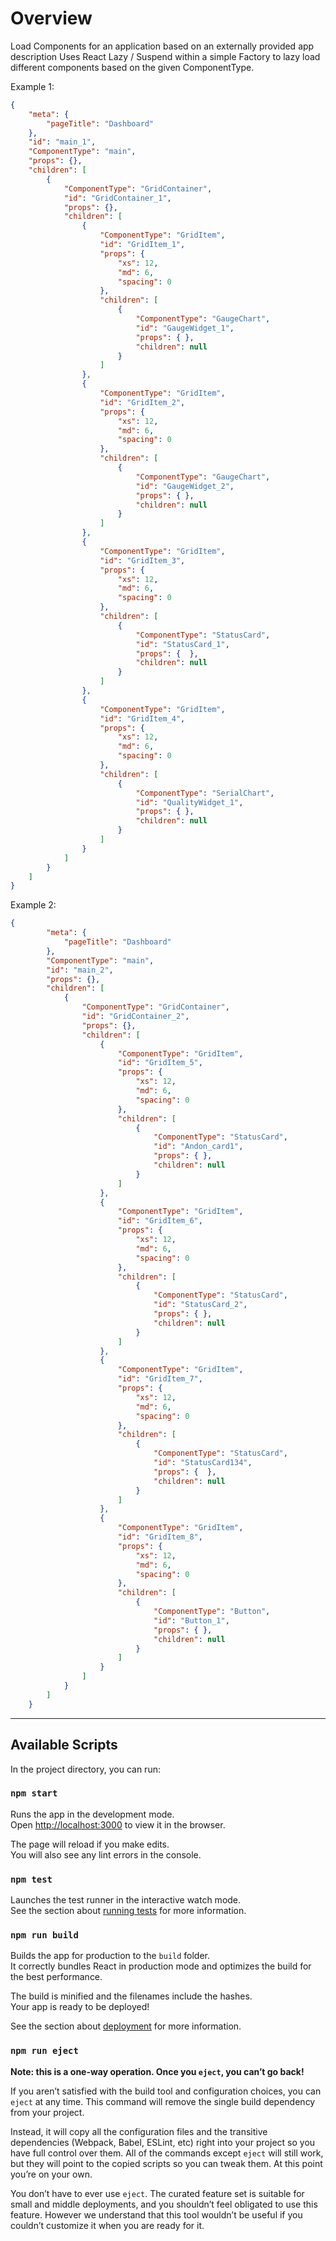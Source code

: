# Overview

Load Components for an application based on an externally provided app description
Uses React Lazy / Suspend within a simple Factory to lazy load different components based on the given ComponentType.

Example 1:

```JSON
{
    "meta": {
        "pageTitle": "Dashboard"
    },
    "id": "main_1",
    "ComponentType": "main",
    "props": {},
    "children": [
        {
            "ComponentType": "GridContainer",
            "id": "GridContainer_1",
            "props": {},
            "children": [
                {
                    "ComponentType": "GridItem",
                    "id": "GridItem_1",
                    "props": {
                        "xs": 12,
                        "md": 6,
                        "spacing": 0
                    },
                    "children": [
                        {
                            "ComponentType": "GaugeChart",
                            "id": "GaugeWidget_1",
                            "props": { },
                            "children": null
                        }                
                    ]
                },
                {
                    "ComponentType": "GridItem",
                    "id": "GridItem_2",
                    "props": {
                        "xs": 12,
                        "md": 6,
                        "spacing": 0
                    },
                    "children": [
                        {
                            "ComponentType": "GaugeChart",
                            "id": "GaugeWidget_2",
                            "props": { },
                            "children": null
                        }                
                    ]
                },
                {
                    "ComponentType": "GridItem",
                    "id": "GridItem_3",
                    "props": {
                        "xs": 12,
                        "md": 6,
                        "spacing": 0
                    },
                    "children": [
                        {
                            "ComponentType": "StatusCard",
                            "id": "StatusCard_1",
                            "props": {  },
                            "children": null
                        }                
                    ]
                },
                {
                    "ComponentType": "GridItem",
                    "id": "GridItem_4",
                    "props": {
                        "xs": 12,
                        "md": 6,
                        "spacing": 0
                    },
                    "children": [
                        {
                            "ComponentType": "SerialChart",
                            "id": "QualityWidget_1",
                            "props": { },
                            "children": null
                        }                
                    ]
                }
            ]
        }
    ]
}
```

Example 2:
```JSON
{
        "meta": {
            "pageTitle": "Dashboard"
        },
        "ComponentType": "main",
        "id": "main_2",
        "props": {},
        "children": [
            {
                "ComponentType": "GridContainer",
                "id": "GridContainer_2",
                "props": {},
                "children": [
                    {
                        "ComponentType": "GridItem",
                        "id": "GridItem_5",
                        "props": {
                            "xs": 12,
                            "md": 6,
                            "spacing": 0
                        },
                        "children": [
                            {
                                "ComponentType": "StatusCard",
                                "id": "Andon_card1",
                                "props": { },
                                "children": null
                            }                
                        ]
                    },
                    {
                        "ComponentType": "GridItem",
                        "id": "GridItem_6",
                        "props": {
                            "xs": 12,
                            "md": 6,
                            "spacing": 0
                        },
                        "children": [
                            {
                                "ComponentType": "StatusCard",
                                "id": "StatusCard_2",
                                "props": { },
                                "children": null
                            }                
                        ]
                    },
                    {
                        "ComponentType": "GridItem",
                        "id": "GridItem_7",
                        "props": {
                            "xs": 12,
                            "md": 6,
                            "spacing": 0
                        },
                        "children": [
                            {
                                "ComponentType": "StatusCard",
                                "id": "StatusCard134",
                                "props": {  },
                                "children": null
                            }                
                        ]
                    },
                    {
                        "ComponentType": "GridItem",
                        "id": "GridItem_8",
                        "props": {
                            "xs": 12,
                            "md": 6,
                            "spacing": 0
                        },
                        "children": [
                            {
                                "ComponentType": "Button",
                                "id": "Button_1",
                                "props": { },
                                "children": null
                            }                
                        ]
                    }
                ]
            }
        ]
    }
```

------


## Available Scripts

In the project directory, you can run:

### `npm start`

Runs the app in the development mode.<br>
Open [http://localhost:3000](http://localhost:3000) to view it in the browser.

The page will reload if you make edits.<br>
You will also see any lint errors in the console.

### `npm test`

Launches the test runner in the interactive watch mode.<br>
See the section about [running tests](https://facebook.github.io/create-react-app/docs/running-tests) for more information.

### `npm run build`

Builds the app for production to the `build` folder.<br>
It correctly bundles React in production mode and optimizes the build for the best performance.

The build is minified and the filenames include the hashes.<br>
Your app is ready to be deployed!

See the section about [deployment](https://facebook.github.io/create-react-app/docs/deployment) for more information.

### `npm run eject`

**Note: this is a one-way operation. Once you `eject`, you can’t go back!**

If you aren’t satisfied with the build tool and configuration choices, you can `eject` at any time. This command will remove the single build dependency from your project.

Instead, it will copy all the configuration files and the transitive dependencies (Webpack, Babel, ESLint, etc) right into your project so you have full control over them. All of the commands except `eject` will still work, but they will point to the copied scripts so you can tweak them. At this point you’re on your own.

You don’t have to ever use `eject`. The curated feature set is suitable for small and middle deployments, and you shouldn’t feel obligated to use this feature. However we understand that this tool wouldn’t be useful if you couldn’t customize it when you are ready for it.
